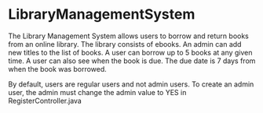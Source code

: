 # LibraryManagementSystem

The Library Management System allows users to borrow and return books from an online library. The library consists of ebooks. An admin can add new titles to the list of books. A user can borrow up to 5 books at any given time. A user can also see when the book is due. The due date is 7 days from when the book was borrowed. 

By default, users are regular users and not admin users. To create an admin user, the admin must change the admin value to YES in RegisterController.java
